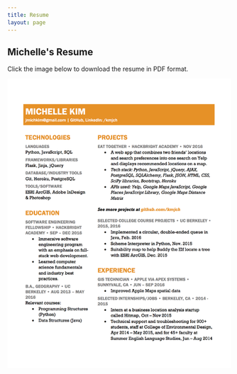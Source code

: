 ```yaml
---
title: Resume
layout: page
---
```


## Michelle's Resume

Click the image below to download the resume in PDF format.

[![Click to download PDF][2]][1]

  [1]: https://raw.githubusercontent.com/kmjch/kmjch.github.io/0117dbacffe84c47039b6047b95f03a674bf1338/assets/MK_Resume.pdf
  [2]: https://github.com/kmjch/kmjch.github.io/blob/master/assets/images/resume.jpg?raw=true (Click to download PDF)

